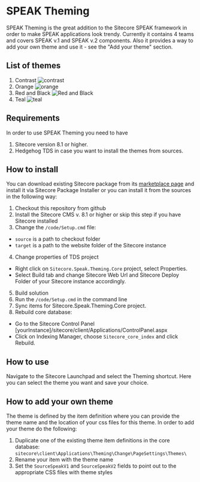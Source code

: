 # SPEAK Theming

SPEAK Theming is the great addition to the Sitecore SPEAK framework in order to make SPEAK applications look trendy. Currently it contains 4 teams and covers SPEAK v.1 and SPEAK v.2 components. Also it provides a way to add your own theme and use it - see the "Add your theme" section.

## List of themes
1. Contrast
![contrast](https://github.com/ogojack/speak.theming/blob/master/docs/preview/contrast_zoom.jpg)
2. Orange
![orange](https://github.com/ogojack/speak.theming/blob/master/docs/preview/orange_zoom.jpg)
3. Red and Black
![Red and Black](https://github.com/ogojack/speak.theming/blob/master/docs/preview/red_zoom.jpg)
4. Teal
![teal](https://github.com/ogojack/speak.theming/blob/master/docs/preview/teal_zoom.jpg)
 
## Requirements
In order to use SPEAK Theming you need to have 

1. Sitecore version 8.1 or higher.
2. Hedgehog TDS in case you want to install the themes from sources.

## How to install
You can download existing Sitecore package from its [marketplace page](https://marketplace.sitecore.net/Modules/S/Sitecore_SPEAK_Theming.aspx?sc_lang=en) and install it via Sitecore Package Installer or you can install it from the sources in the following way:

1. Checkout this repository from github
2. Install the Sitecore CMS v. 8.1 or higher or skip this step if you have Sitecore installed
3. Change the `/code/Setup.cmd` file:
  * `source` is a path to checkout folder 
  * `target` is a path to the website folder of the Sitecore instance
4.	Change properties of TDS project
  * Right click on `Sitecore.Speak.Theming.Core` project, select Properties.
  * Select Build tab and change Sitecore Web Url and Sitecore Deploy Folder of your Sitecore instance accordingly.
5.	Build solution
6.	Run the `/code/Setup.cmd` in the command line
7.	Sync items for Sitecore.Speak.Theming.Core project.
8.	Rebuild core database:
  * Go to the Sitecore Control Panel [yourInstance]/sitecore/client/Applications/ControlPanel.aspx
  * Click on Indexing Manager, choose `Sitecore_core_index` and click Rebuild. 

## How to use
Navigate to the Sitecore Launchpad and select the Theming shortcut. Here you can select the theme you want and save your choice.

## How to add your own theme
The theme is defined by the item definition where you can provide the theme name and the location of your css files for this theme.
In order to add your theme do the following:

1. Duplicate one of the existing theme item definitions in the core database: `sitecore\client\Applications\Theming\Change\PageSettings\Themes\`
2. Rename your item with the theme name
3. Set the `SourceSpeakV1` and `SourceSpeakV2` fields to point out to the appropriate CSS files with theme styles

